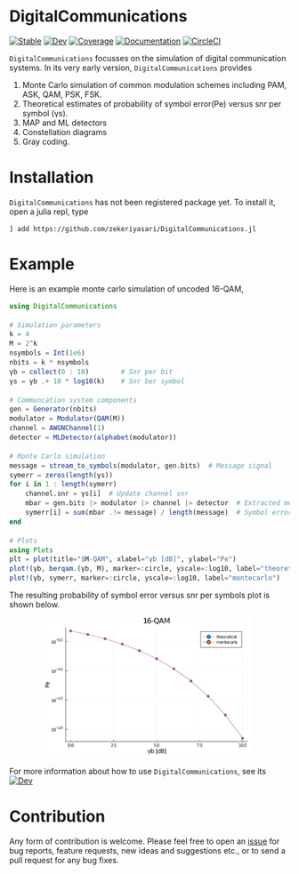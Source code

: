 # DigitalCommunications

[![Stable](https://img.shields.io/badge/docs-stable-blue.svg)](https://zekeriyasari.github.io/DigitalCommunications.jl/stable)
[![Dev](https://img.shields.io/badge/docs-dev-blue.svg)](https://zekeriyasari.github.io/DigitalCommunications.jl/dev)
[![Coverage](https://codecov.io/gh/zekeriyasari/DigitalCommunications.jl/branch/master/graph/badge.svg)](https://codecov.io/gh/zekeriyasari/DigitalCommunications.jl)
[![Documentation](https://github.com/zekeriyasari/DigitalCommunications.jl/workflows/Documentation/badge.svg)](https://github.com/zekeriyasari/DigitalCommunications.jl/actions?query=workflow%3ADocumentation)
[![CircleCI](https://circleci.com/gh/circleci/circleci-docs.svg?style=shield)](https://app.circleci.com/pipelines/github/zekeriyasari/DigitalCommunications.jl)


`DigitalCommunications` focusses on the simulation of digital communication systems. In its very early version, `DigitalCommunications` provides    
1. Monte Carlo simulation of common modulation schemes including PAM, ASK, QAM, PSK, FSK. 
2. Theoretical estimates of probability of symbol error(Pe) versus snr per symbol (γs). 
3. MAP and ML detectors
4. Constellation diagrams 
5. Gray coding. 

# Installation 
`DigitalCommunications` has not been registered package yet. To install it, open a julia repl, type
```
] add https://github.com/zekeriyasari/DigitalCommunications.jl
```

# Example 
Here is an example monte carlo simulation of uncoded 16-QAM, 
```julia 
using DigitalCommunications 

# Simulation parameters 
k = 4 
M = 2^k 
nsymbols = Int(1e6) 
nbits = k * nsymbols
γb = collect(0 : 10)        # Snr per bit 
γs = γb .+ 10 * log10(k)    # Snr ber symbol  

# Communcation system components  
gen = Generator(nbits) 
modulator = Modulator(QAM(M))
channel = AWGNChannel(1) 
detector = MLDetector(alphabet(modulator))

# Monte Carlo simulation 
message = stream_to_symbols(modulator, gen.bits)  # Message signal 
symerr = zeros(length(γs))
for i in 1 : length(symerr)
    channel.snr = γs[i]  # Update channel snr
    mbar = gen.bits |> modulator |> channel |> detector  # Extracted message signal 
    symerr[i] = sum(mbar .!= message) / length(message)  # Symbol error rate 
end

# Plots
using Plots 
plt = plot(title="$M-QAM", xlabel="γb [dB]", ylabel="Pe") 
plot!(γb, berqam.(γb, M), marker=:circle, yscale=:log10, label="theoretical")
plot!(γb, symerr, marker=:circle, yscale=:log10, label="montecarlo")
```
The resulting probability of symbol error versus snr per symbols plot is shown below. 

<center>
    <img src="assets/qam_monte_carlo_sim.svg"
        alt="Closed Loop System"
        style="float: center; margin-right: 10px;"
        width="75%"/>
</center>

For more information about how to use `DigitalCommunications`, see its [![Dev](https://img.shields.io/badge/docs-dev-blue.svg)](https://zekeriyasari.github.io/DigitalCommunications.jl/dev)

# Contribution 
Any form of contribution is welcome. Please feel free to open an [issue](https://github.com/zekeriyasari/DigitalCommunications.jl/issues) for bug reports, feature requests, new ideas and suggestions etc., or to send a pull request for any bug fixes.
